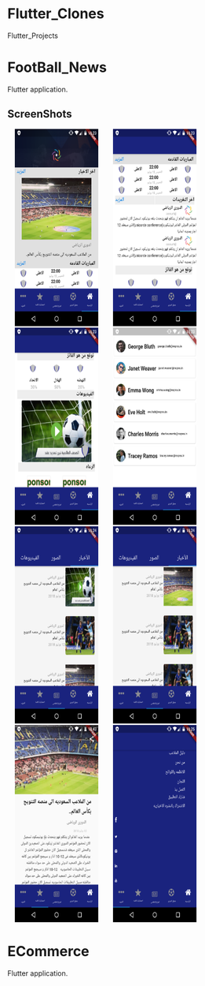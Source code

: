 # Flutter_Clones
Flutter_Projects

# FootBall_News

 Flutter application.

## ScreenShots

<img src="screenshot-٢٠٢٠-٠٢-١٦_١٨.٢٣.١٣.٧١٥.png" width="170" height="400" hspace=15 /><img src="screenshot-٢٠٢٠-٠٢-١٦_١٨.٢٣.٣٤.٦٧٣.png" width="170" height="400" hspace=15 /><img src="screenshot-٢٠٢٠-٠٢-١٦_١٨.٢٣.٤٦.٥٣.png" width="170" height="400" hspace=15 /><img src="screenshot-٢٠٢٠-٠٢-١٦_١٨.٢٣.٥٢.٤١١.png" width="170" height="400" hspace=15 /><img src="screenshot-٢٠٢٠-٠٢-١٦_١٨.٢٤.٣٦.١٣٩.png" width="170" height="400" hspace=15 /><img src="screenshot-٢٠٢٠-٠٢-١٦_١٨.٢٤.٤٢.٥٣.png" width="170" height="400" hspace=15/><img src="screenshot-٢٠٢٠-٠٢-١٦_١٩.٤٣.٥١.٦٠٣.png" width="170" height="400" hspace=15 /><img src="screenshot-٢٠٢٠-٠٢-١٦_١٨.٢٥.١٦.٧٥.png" width="170" height="400" hspace=15 />


# ECommerce

 Flutter application.



